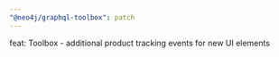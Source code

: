 ```yaml
---
"@neo4j/graphql-toolbox": patch
---
```


feat: Toolbox - additional product tracking events for new UI elements
